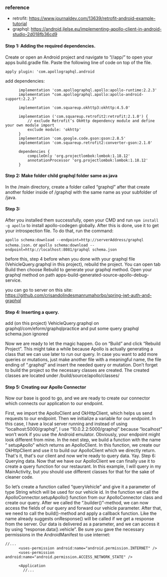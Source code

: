 ### reference
- retrofit: https://www.journaldev.com/13639/retrofit-android-example-tutorial
- graphql: https://android.jlelse.eu/implementing-apollo-client-in-android-studio-2d018fb36cd9

#### Step 1: Adding the required dependencies.
Create or open an Android project and navigate to “/<projectName>/app/” to open your apps build.gradle file.
Paste the following line of code on top of the file.

``apply plugin: 'com.apollographql.android``

add dependencies:

````
      implementation 'com.apollographql.apollo:apollo-runtime:2.2.3'
      implementation "com.apollographql.apollo:apollo-android-support:2.2.3"
  
      implementation 'com.squareup.okhttp3:okhttp:4.5.0'
  
      implementation ('com.squareup.retrofit2:retrofit:2.1.0') {
          // exclude Retrofit’s OkHttp dependency module and define your own module import
          exclude module: 'okhttp'
      }
      implementation 'com.google.code.gson:gson:2.8.5'
      implementation 'com.squareup.retrofit2:converter-gson:2.1.0'
  
      dependencies {
          compileOnly 'org.projectlombok:lombok:1.18.12'
          annotationProcessor 'org.projectlombok:lombok:1.18.12'
      }
````

#### Step 2: Make folder child graphql folder same as java 
In the /main directory, create a folder called “graphql” after that create another folder inside of /graphql with the same name as your subfolder of /java.

#### Step 3:
After you installed them successfully, open your CMD and run ``npm install -g apollo`` to install apollo-codegen globally.
After this is done, use it to get your introspection file.
To do that, run the command: 

```apollo schema:download --endpoint=http://serverAddress/graphql schema.json.```
or
```apollo schema:download --endpoint=http://localhost:8081/graphql schema.json```

before this, step 4 before
when you done with your graphql file (VehicleQuery.graphql in this project), rebuild the project.
You can open tab Build then choose Rebuild to generate your graphql method.
Open your graphql method on path apps-build-generated-source-apollo-debug-service.

you can go to server on this site: https://github.com/crisandolindesmanrumahorbo/spring-jwt-auth-and-graphql

#### Step 4: Inserting a query.
add (on this project) VehicleQuery.graphql on graphql/com/eform/graphqlpractice and put some query graphql
schema.json ignored

Now we are ready to let the magic happen.
Go on “Build” and click “Rebuild Project”. This might take a while because Apollo is actually generating a class that we can use later to run our query.
In case you want to add more queries or mutations, just make another file with a meaningful name, the file ending of “.graphql” and insert the needed query or mutation. Don’t forget to build the project so the necessary classes are created.
The created classes are located under /build/source/apollo/classes/<packageName>

#### Step 5: Creating our Apollo Connector
Now our base is good to go, and we are ready to create our connector which connects our application to our endpoint.

First, we import the ApolloClient and OkHttpClient, which helps us send requests to our endpoint.
Then we initialize a variable for our endpoint.
In this case, I have a local server running and instead of using “localhost:5000/graphql”, I use “10.0.2.2:5000/graphql” because “localhost” won’t work if you use the Android emulator.
Obviously, your endpoint might look different from mine.
In the next step, we build a function with the name “ setupApollo” which returns an ApolloClient. In this function, we create our OkHttpClient and use it to build our ApolloClient which we directly return.
That's it, that's our client and now we’re ready to query data. Yay.
Step 6: Querying data.
Now that we have our ApolloClient we can finally use it to create a query function for our restaurant.
In this example, I will query in my MainActivity, but you should use different classes for that for the sake of cleaner code.

So let’s create a function called “queryVehicle” and give it a parameter of type String which will be used for our vehicle id.
In the function we call the ApolloConnector.setupApollo() function from our ApolloConnector class and create our query.
After we called the “.builder()”-method, we can now access the fields of our query and forward our vehicle parameter.
After that, we need to call the build()-method and apply a callback function.
Like the name already suggests onResponse() will be called if we get a response from the server. Our data is delivered as a parameter, and we can access it by using “response.data().vehicle”.
Be sure you gave the necessary permissions in the AndroidManifest to use internet:

```
//...
      <uses-permission android:name="android.permission.INTERNET" />
      <uses-permission android:name="android.permission.ACCESS_NETWORK_STATE" />
      
      <Application 
        //...
        
```
